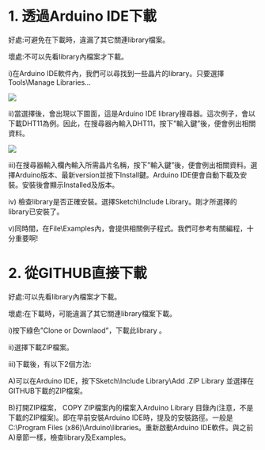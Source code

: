 <h1>1. 透過Arduino IDE下載</h1><p>
好處:可避免在下載時，違漏了其它關連library檔案。<p>
壞處:不可以先看library內檔案才下載。<p>

i)在Arduino IDE軟件內，我們可以尋找到一些晶片的library。只要選擇Tools\Manage Libraries…<p>
  <img src="https://www.meteam.org/1st_STEM2022/GithubWebpage/AL01.png"><p>
ii)當選擇後，會出現以下圖面，這是Arduino IDE library搜尋器。這次例子，會以下載DHT11為例。因此，在搜尋器內輸入DHT11，按下”輸入鍵”後，便會例出相關資料。<p>
    <img src="https://www.meteam.org/1st_STEM2022/GithubWebpage/AL02.png"><p>
iii)在搜尋器輸入欄內輸入所需晶片名稱，按下”輸入鍵”後，便會例出相關資料。選擇Arduino版本、最新version並按下Install鍵。Arduino IDE便會自動下載及安裝。安裝後會顯示Installed及版本。<p>
iv) 檢查library是否正確安裝。選擇Sketch\Include Library。剛才所選擇的library已安裝了。<p>
v)同時間，在File\Examples內，會提供相關例子程式。我們可参考有關編程，十分重要啊!<p>

<h1>2. 從GITHUB直接下載</h1><p>
好處:可以先看library內檔案才下載。<p>
壞處:在下載時，可能違漏了其它關連library檔案下載。<p>

i)按下綠色”Clone or Downlaod”，下載此library 。<p>
ii)選擇下載ZIP檔案。<p>
iii)下載後，有以下2個方法:<p>
A)可以在Arduino IDE，按下Sketch\Include Library\Add .ZIP Library 並選擇在GITHUB下載的ZIP檔案。<p>
B)打開ZIP檔案， COPY ZIP檔案內的檔案入Arduino Library 目錄內(注意，不是下載的ZIP檔案)。即在早前安裝Arduino IDE時，提及的安裝路徑。一般是C:\Program Files (x86)\Arduino\libraries。重新啟動Arduino IDE軟件。與之前A)章節一樣，檢查library及Examples。<p>
